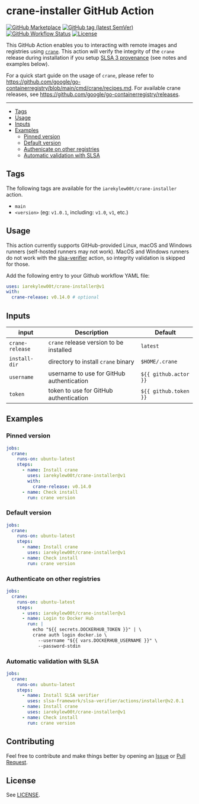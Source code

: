 # crane-installer GitHub Action

[![GitHub Marketplace](https://img.shields.io/badge/marketplace-iarekylew00t%2Fcrane--installer-blue?style=flat)](https://github.com/marketplace/actions/crane-installer)
[![GitHub tag (latest SemVer)](https://img.shields.io/github/v/tag/IAreKyleW00t/crane-installer?label=version)](https://github.com/IAreKyleW00t/crane-installer/tags)
[![GitHub Workflow Status](https://img.shields.io/github/actions/workflow/status/IAreKyleW00t/crane-installer/main.yml)](https://github.com/IAreKyleW00t/crane-installer/actions/workflows/main.yml)
[![License](https://img.shields.io/github/license/IAreKyleW00t/crane-installer)](https://github.com/IAreKyleW00t/crane-installer/blob/main/LICENSE)

This GitHub Action enables you to interacting with remote images and registries using [`crane`](https://github.com/google/go-containerregistry/tree/main/cmd/crane). This action will verify the integrity of the `crane` release during installation if you setup [SLSA 3 provenance](https://slsa.dev/) (see notes and examples below).

For a quick start guide on the usage of `crane`, please refer to https://github.com/google/go-containerregistry/blob/main/cmd/crane/recipes.md. For available crane releases, see https://github.com/google/go-containerregistry/releases.

---

- [Tags](#tags)
- [Usage](#usage)
- [Inputs](#inputs)
- [Examples](#examples)
  - [Pinned version](#pinned-version)
  - [Default version](#pinned-version)
  - [Authenicate on other registries](#authenticate-on-other-registries)
  - [Automatic validation with SLSA](#automatic-validation-with-slsa)

## Tags

The following tags are available for the `iarekylew00t/crane-installer` action.

- `main`
- `<version>` (eg: `v1.0.1`, including: `v1.0`, `v1`, etc.)

## Usage

This action currently supports GitHub-provided Linux, macOS and Windows runners (self-hosted runners may not work). MacOS and Windows runners do not work with the [slsa-verifier](https://github.com/slsa-framework/slsa-verifier/tree/main/actions/installer) action, so integrity validation is skipped for those.

Add the following entry to your Github workflow YAML file:

```yaml
uses: iarekylew00t/crane-installer@v1
with:
  crane-release: v0.14.0 # optional
```

## Inputs

| input           | Description                               | Default               |
| --------------- | ----------------------------------------- | --------------------- |
| `crane-release` | `crane` release version to be installed   | `latest`              |
| `install-dir`   | directory to install `crane` binary       | `$HOME/.crane`        |
| `username`      | username to use for GitHub authentication | `${{ github.actor }}` |
| `token`         | token to use for GitHub authentication    | `${{ github.token }}` |

## Examples

### Pinned version

```yaml
jobs:
  crane:
    runs-on: ubuntu-latest
    steps:
      - name: Install crane
        uses: iarekylew00t/crane-installer@v1
        with:
          crane-release: v0.14.0
      - name: Check install
        run: crane version
```

### Default version

```yaml
jobs:
  crane:
    runs-on: ubuntu-latest
    steps:
      - name: Install crane
        uses: iarekylew00t/crane-installer@v1
      - name: Check install
        run: crane version
```

### Authenticate on other registries

```yaml
jobs:
  crane:
    runs-on: ubuntu-latest
    steps:
      - uses: iarekylew00t/crane-installer@v1
      - name: Login to Docker Hub
        run: |
          echo "${{ secrets.DOCKERHUB_TOKEN }}" | \
          crane auth login docker.io \
            --username "${{ vars.DOCKERHUB_USERNAME }}" \
            --password-stdin
```

### Automatic validation with SLSA

```yaml
jobs:
  crane:
    runs-on: ubuntu-latest
    steps:
      - name: Install SLSA verifier
        uses: slsa-framework/slsa-verifier/actions/installer@v2.0.1
      - name: Install crane
        uses: iarekylew00t/crane-installer@v1
      - name: Check install
        run: crane version
```

## Contributing

Feel free to contribute and make things better by opening an [Issue](https://github.com/IAreKyleW00t/crane-installer/issues) or [Pull Request](https://github.com/IAreKyleW00t/crane-installer/pulls).

## License

See [LICENSE](https://github.com/IAreKyleW00t/crane-installer/blob/main/LICENSE).
